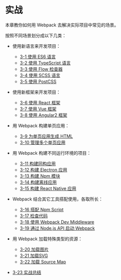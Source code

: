 # 实战
本章教你如何用 Webpack 去解决实际项目中常见的场景。

按照不同场景划分成以下几类：

- 使用新语言来开发项目：

  - [3-1 使用 ES6 语言](3-1使用ES6语言.md)
  - [3-2 使用 TypeScript 语言](3-2使用TypeScript语言.md)
  - [3-3 使用 Flow 检查器](3-3使用Flow检查器.md)
  - [3-4 使用 SCSS 语言](3-4使用SCSS语言.md)
  - [3-5 使用 PostCSS](3-5使用PostCSS.md)
  
- 使用新框架来开发项目：

  - [3-6 使用 React 框架](3-6使用React框架.md)
  - [3-7 使用 Vue 框架](3-7使用Vue框架.md)
  - [3-8 使用 Angular2 框架](3-8使用Angular2框架.md)
  
- 用 Webpack 构建单页应用：

  - [3-9 为单页应用生成 HTML](3-9为单页应用生成HTML.md)
  - [3-10 管理多个单页应用](3-10管理多个单页应用.md)
  
- 用 Webpack 构建不同运行环境的项目：

  - [3-11 构建同构应用](3-11构建同构应用.md)
  - [3-12 构建 Electron 应用](3-12构建Electron应用.md)
  - [3-13 构建 Npm 模块](3-13构建Npm模块.md)
  - [3-14 构建离线应用](3-14构建离线应用.md)
  - [3-15 构建 React Native 应用](3-15构建ReactNative应用.md)
  
- Webpack 结合其它工具搭配使用，各取所长：
  - [3-16 搭配 Npm Script](3-16搭配NpmScript.md)
  - [3-17 检查代码](3-17检查代码.md)
  - [3-18 使用 Webpack Dev Middleware](3-18使用WebpackDevMiddleware.md)
  - [3-19 通过 Node.js API 启动 Webpack](3-19通过Node.jsAPI启动Webpack.md)
  
- 用 Webpack 加载特殊类型的资源：
  - [3-20 加载图片](3-20加载图片.md)  
  - [3-21 加载SVG](3-21加载SVG.md)
  - [3-22 加载 Source Map](3-22加载SourceMap.md)
  
- [3-23 实战总结](3-23实战总结.md)
  

